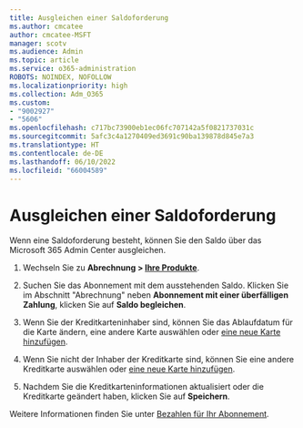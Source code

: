 ```yaml
---
title: Ausgleichen einer Saldoforderung
ms.author: cmcatee
author: cmcatee-MSFT
manager: scotv
ms.audience: Admin
ms.topic: article
ms.service: o365-administration
ROBOTS: NOINDEX, NOFOLLOW
ms.localizationpriority: high
ms.collection: Adm_O365
ms.custom:
- "9002927"
- "5606"
ms.openlocfilehash: c717bc73900eb1ec06fc707142a5f0821737031c
ms.sourcegitcommit: 5afc3c4a1270409ed3691c90ba139878d845e7a3
ms.translationtype: HT
ms.contentlocale: de-DE
ms.lasthandoff: 06/10/2022
ms.locfileid: "66004589"
---
```

# <a name="settle-an-outstanding-balance"></a>Ausgleichen einer Saldoforderung

Wenn eine Saldoforderung besteht, können Sie den Saldo über das Microsoft 365 Admin Center ausgleichen.

1. Wechseln Sie zu **Abrechnung > [Ihre Produkte](https://admin.microsoft.com/AdminPortal/Home?ref=subscriptions)**.

2. Suchen Sie das Abonnement mit dem ausstehenden Saldo. Klicken Sie im Abschnitt "Abrechnung" neben **Abonnement mit einer überfälligen Zahlung**, klicken Sie auf **Saldo begleichen**.

3. Wenn Sie der Kreditkarteninhaber sind, können Sie das Ablaufdatum für die Karte ändern, eine andere Karte auswählen oder [eine neue Karte hinzufügen](https://docs.microsoft.com/microsoft-365/commerce/billing-and-payments/manage-payment-methods).

4. Wenn Sie nicht der Inhaber der Kreditkarte sind, können Sie eine andere Kreditkarte auswählen oder [eine neue Karte hinzufügen](https://docs.microsoft.com/microsoft-365/commerce/billing-and-payments/manage-payment-methods).

5. Nachdem Sie die Kreditkarteninformationen aktualisiert oder die Kreditkarte geändert haben, klicken Sie auf **Speichern**.

Weitere Informationen finden Sie unter [Bezahlen für Ihr Abonnement](https://docs.microsoft.com/microsoft-365/commerce/billing-and-payments/pay-for-your-subscription).
